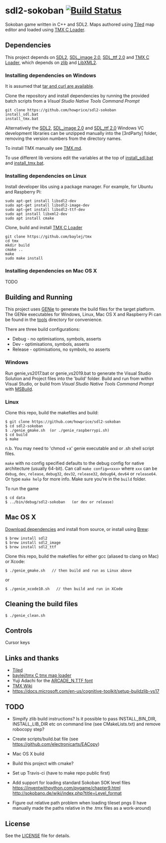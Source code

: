 # sdl2-sokoban [![Build Status](https://travis-ci.org/howprice/sdl2-sokoban.svg?branch=master)](https://travis-ci.org/howprice/sdl2-sokoban)

Sokoban game written in C++ and SDL2. Maps authored using [Tiled](https://www.mapeditor.org/) map editor and loaded using [TMX C Loader](https://github.com/baylej/tmx/).

## Dependencies

This project depends on [SDL2](https://www.libsdl.org), [SDL_image 2.0](https://www.libsdl.org/projects/SDL_image/), [SDL_ttf 2.0](https://www.libsdl.org/projects/SDL_ttf/) and [TMX C Loader](https://github.com/baylej/tmx/), which depends on [zlib](https://www.zlib.net/) and [LibXML2](http://www.xmlsoft.org/).


### Installing dependencies on Windows

It is assumed that [tar and curl are available](https://devblogs.microsoft.com/commandline/tar-and-curl-come-to-windows/). 

Clone the repository and install dependencies by running the provided batch scripts from a *Visual Studio Native Tools Command Prompt*

    git clone https://github.com/howprice/sdl2-sokoban
	install_sdl.bat
	install_tmx.bat

Alternatively the [SDL2](https://www.libsdl.org/download-2.0.php), [SDL_image 2.0](https://www.libsdl.org/projects/SDL_image/) and [SDL_ttf 2.0](https://www.libsdl.org/projects/SDL_ttf/) Windows VC development libraries can be unzipped manually into the [3rdParty] folder, removing the version numbers from the directory names.

To install TMX manually see [TMX.md](TMX.md).

To use different lib versions edit the variables at the top of [install_sdl.bat](install_sdl.bat) and [install_tmx.bat](install_tmx.bat).

### Installing dependencies on Linux

Install developer libs using a package manager. For example, for Ubuntu and Raspberry Pi:

	sudo apt-get install libsdl2-dev
	sudo apt-get install libsdl2-image-dev
	sudo apt-get install libsdl2-ttf-dev
    sudo apt install libxml2-dev
    sudo apt install cmake

Clone, build and install [TMX C Loader](https://github.com/baylej/tmx/)

    git clone https://github.com/baylej/tmx
    cd tmx
    mkdir build
    cmake ..
    make
    sudo make install   
    
### Installing dependencies on Mac OS X

TODO

## Building and Running

This project uses [GENie](https://github.com/bkaradzic/genie) to generate the build files for the target platform. The GENie executables for Windows, Linux, Mac OS X and Raspberry Pi can be found in the [tools](tools) directory for convenience.

There are three build configurations:
- Debug - no optimisations, symbols, asserts
- Dev - optimisations, symbols, asserts
- Release - optimisations, no symbols, no asserts

### Windows

Run genie_vs2017.bat or genie_vs2019.bat to generate the Visual Studio Solution and Project files into the 'build' folder. Build and run from within Visual Studio, or build from *Visual Studio Native Tools Command Prompt* with [MSBuild](https://docs.microsoft.com/en-us/visualstudio/msbuild/msbuild?view=vs-2019).

### Linux

Clone this repo, build the makefiles and build:

	$ git clone https://github.com/howprice/sdl2-sokoban
	$ cd sdl2-sokoban
	$ ./genie_gmake.sh  (or ./genie_raspberrypi.sh)
	$ cd build
	$ make

n.b. You may need to 'chmod +x' genie executable and or .sh shell script files.

`make` with no config specified defaults to the debug config for native architecture (usually 64-bit). Can call `make config=<xxx>` where `xxx` can be `debug`, `dev`, `release`, `debug32`, `dev32`, `release32`, `debug64`, `dev64` or `release64`. Or type `make help` for more info. Make sure you're in the `build` folder.

To run the game

	$ cd data
	$ ../bin/debug/sdl2-sokoban   (or dev or release)

## Mac OS X

[Download dependencies](https://www.libsdl.org/download-2.0.php) and install from source, or install using [Brew](http://brew.sh):

	$ brew install sdl2
	$ brew install sdl2_image
	$ brew install sdl2_ttf
	
Clone this repo, build the makefiles for either gcc (aliased to clang on Mac) or Xcode:

	$ ./genie_gmake.sh   // then build and run as Linux above
	
or

	$ ./genie_xcode10.sh   // then build and run in XCode

## Cleaning the build files

	$ ./genie_clean.sh

## Controls

Cursor keys

## Links and thanks

- [Tiled](https://www.mapeditor.org/)
- [baylej/tmx C tmx map loader](https://github.com/baylej/tmx)
- Yuji Adachi for the [ARCADE_N.TTF font](https://www.dafont.com/arcade-ya.font)
- [TMX Wiki](https://github.com/baylej/tmx/wiki/Build-dependencies-on-Windows)
- https://docs.microsoft.com/en-us/cognitive-toolkit/setup-buildzlib-vs17


## TODO
- Simpify zlib build instructions? Is it possible to pass INSTALL_BIN_DIR, INSTALL_LIB_DIR etc on command line (see CMakeLists.txt) and remove robocopy step?
- Create scripts/build.bat file (see https://github.com/electronicarts/EACopy)

- Mac OS X build
- Build this project with cmake?
- Set up Travis-ci (have to make repo public first)
- Add support for loading standard Sokoban SOK level files https://inventwithpython.com/pygame/chapter9.html http://sokobano.de/wiki/index.php?title=Level_format 
- Figure out relative path problem when loading tileset pngs (I have manually made the paths relative in the .tmx files as a work-around)

## License

See the [LICENSE](LICENSE) file for details.
